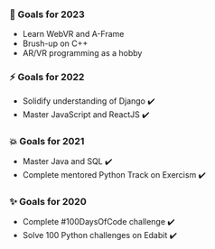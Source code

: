 ### 🌈 Goals for 2023
* Learn WebVR and A-Frame
* Brush-up on C++
* AR/VR programming as a hobby

### ⚡ Goals for 2022
* Solidify understanding of Django ✔️
* Master JavaScript and ReactJS ✔️

### 💥 Goals for 2021
* Master Java and SQL ✔️
* Complete mentored Python Track on Exercism ✔️

### ✨ Goals for 2020
* Complete #100DaysOfCode challenge ✔️
* Solve 100 Python challenges on Edabit ✔️
